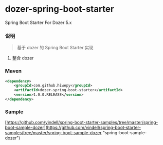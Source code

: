# dozer-spring-boot-starter
Spring Boot Starter For Dozer 5.x

### 说明


 > 基于 dozer 的 Spring Boot Starter 实现

1. 整合 dozer

### Maven

``` xml
<dependency>
	<groupId>com.github.hiwepy</groupId>
	<artifactId>dozer-spring-boot-starter</artifactId>
	<version>1.0.0.RELEASE</version>
</dependency>
```

### Sample

[https://github.com/vindell/spring-boot-starter-samples/tree/master/spring-boot-sample-dozer](https://github.com/vindell/spring-boot-starter-samples/tree/master/spring-boot-sample-dozer "spring-boot-sample-dozer")

